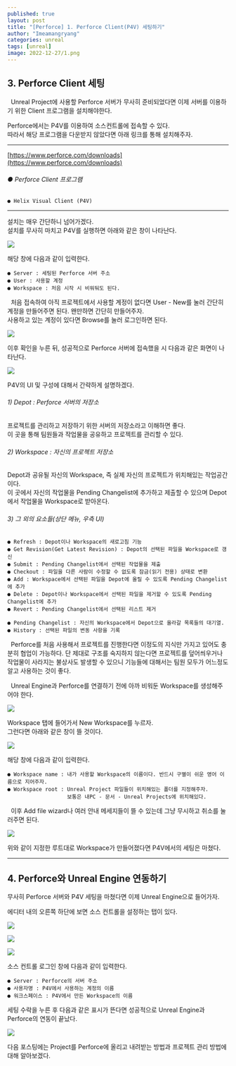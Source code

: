 ```yaml
---
published: true
layout: post
title: "[Perforce] 1. Perforce Client(P4V) 세팅하기"
author: "Imeamangryang"
categories: unreal
tags: [unreal]
image: 2022-12-27/1.png
--- 
```


## 3. Perforce Client 세팅
&nbsp; Unreal Project에 사용할 Perforce 서버가 무사히 준비되었다면 이제 서버를 이용하기 위한 Client 프로그램을 설치해야한다.  

Perforce에서는 P4V를 이용하여 소스컨트롤에 접속할 수 있다.  
따라서 해당 프로그램을 다운받지 않았다면 아래 링크를 통해 설치해주자.    

***
[https://www.perforce.com/downloads](https://www.perforce.com/downloads)
###### ● Perforce Client 프로그램
    ● Helix Visual Client (P4V)

***

설치는 매우 간단하니 넘어가겠다.  
설치를 무사히 마치고 P4V를 실행하면 아래와 같은 창이 나타난다.  

![](/assets/img/2022-12-27/2.PNG)

해당 창에 다음과 같이 입력한다.
```
● Server : 세팅된 Perforce 서버 주소
● User : 사용할 계정 
● Workspace : 처음 시작 시 비워둬도 된다.
```
&nbsp; 처음 접속하여 아직 프로젝트에서 사용할 계정이 없다면 User - New를 눌러 간단히 계정을 만들어주면 된다. 왠만하면 간단히 만들어주자.  
사용하고 있는 계정이 있다면 Browse를 눌러 로그인하면 된다.

![](/assets/img/2022-12-27/3.PNG)

이후 확인을 누른 뒤, 성공적으로 Perforce 서버에 접속했을 시 다음과 같은 화면이 나타난다.

![](/assets/img/2022-12-27/4.PNG)

P4V의 UI 및 구성에 대해서 간략하게 설명하겠다. 


###### 1) Depot : Perforce 서버의 저장소
프로젝트를 관리하고 저장하기 위한 서버의 저장소라고 이해하면 좋다.  
이 곳을 통해 팀원들과 작업물을 공유하고 프로젝트를 관리할 수 있다.  
###### 2) Workspace : 자신의 프로젝트 저장소
Depot과 공유될 자신의 Workspace, 즉 실제 자신의 프로젝트가 위치해있는 작업공간이다.  
이 곳에서 자신의 작업물을 Pending Changelist에 추가하고 제출할 수 있으며 Depot에서 작업물을 Workspace로 받아온다.  
###### 3) 그 외의 요소들(상단 메뉴, 우측 UI)
```
● Refresh : Depot이나 Workspace의 새로고침 기능
● Get Revision(Get Latest Revision) : Depot의 선택된 파일을 Workspace로 갱신
● Submit : Pending Changelist에서 선택된 작업물을 제출
● Checkout : 파일을 다른 사람이 수정할 수 없도록 잠금(읽기 전용) 상태로 변환
● Add : Workspace에서 선택된 파일을 Depot에 올릴 수 있도록 Pending Changelist에 추가 
● Delete : Depot이나 Workspace에서 선택된 파일을 제거할 수 있도록 Pending Changelist에 추가
● Revert : Pending Changelist에서 선택된 리스트 제거

● Pending Changelist : 자신의 Workspace에서 Depot으로 올라갈 목록들의 대기열.
● History : 선택된 파일의 변동 사항을 기록 
```

&nbsp; Perforce를 처음 사용해서 프로젝트를 진행한다면 이정도의 지식만 가지고 있어도 충분히 협업이 가능하다. 단 제대로 구조를 숙지하지 않는다면 프로젝트를 덮어씌우거나 작업물이 사라지는 불상사도 발생할 수 있으니 기능들에 대해서는 팀원 모두가 어느정도 알고 사용하는 것이 좋다.  

&nbsp; Unreal Engine과 Perforce를 연결하기 전에 아까 비워둔 Workspace를 생성해주어야 한다.

![](/assets/img/2022-12-27/5.png)

Workspace 탭에 들어가서 New Workspace를 누르자.  
그런다면 아래와 같은 창이 뜰 것이다.

![](/assets/img/2022-12-27/6.PNG)

해당 창에 다음과 같이 입력한다.  
```
● Workspace name : 내가 사용할 Workspace의 이름이다. 반드시 구별이 쉬운 영어 이름으로 지어주자.
● Workspace root : Unreal Project 파일들이 위치해있는 폴더를 지정해주자.
                   보통은 내PC - 문서 - Unreal Projects에 위치해있다.
```
&nbsp; 이후 Add file wizard나 여러 안내 메세지들이 뜰 수 있는데 그냥 무시하고 취소를 눌러주면 된다.

![](/assets/img/2022-12-27/8.PNG)

위와 같이 지정한 루트대로 Workspace가 만들어졌다면 P4V에서의 세팅은 마쳤다.

***

## 4. Perforce와 Unreal Engine 연동하기
무사히 Perforce 서버와 P4V 세팅을 마쳤다면 이제 Unreal Engine으로 들어가자.  

에디터 내의 오른쪽 하단에 보면 소스 컨트롤을 설정하는 탭이 있다.

![](/assets/img/2022-12-27/9.PNG)

![](/assets/img/2022-12-27/10.PNG)

![](/assets/img/2022-12-27/11.PNG)

소스 컨트롤 로그인 창에 다음과 같이 입력한다.
```
● Server : Perforce의 서버 주소
● 사용자명 : P4V에서 사용하는 계정의 이름
● 워크스페이스 : P4V에서 만든 Workspace의 이름
```

세팅 수락을 누른 후 다음과 같은 표시가 뜬다면 성공적으로 Unreal Engine과 Perforce의 연동이 끝났다.

![](/assets/img/2022-12-27/12.PNG)

다음 포스팅에는 Project를 Perforce에 올리고 내려받는 방법과 프로젝트 관리 방법에 대해 알아보겠다.

